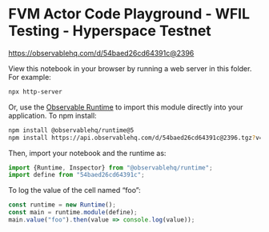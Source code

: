 # FVM Actor Code Playground - WFIL Testing - Hyperspace Testnet

https://observablehq.com/d/54baed26cd64391c@2396

View this notebook in your browser by running a web server in this folder. For
example:

~~~sh
npx http-server
~~~

Or, use the [Observable Runtime](https://github.com/observablehq/runtime) to
import this module directly into your application. To npm install:

~~~sh
npm install @observablehq/runtime@5
npm install https://api.observablehq.com/d/54baed26cd64391c@2396.tgz?v=3
~~~

Then, import your notebook and the runtime as:

~~~js
import {Runtime, Inspector} from "@observablehq/runtime";
import define from "54baed26cd64391c";
~~~

To log the value of the cell named “foo”:

~~~js
const runtime = new Runtime();
const main = runtime.module(define);
main.value("foo").then(value => console.log(value));
~~~
